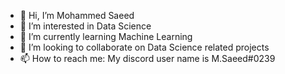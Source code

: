 - 👋 Hi, I’m Mohammed Saeed
- 👀 I’m interested in Data Science
- 🌱 I’m currently learning Machine Learning
- 💞️ I’m looking to collaborate on Data Science related projects
- 📫 How to reach me: My discord user name is M.Saeed#0239

<!---
Mohammed2020-old/Mohammed2020-old is a ✨ special ✨ repository because its `README.md` (this file) appears on your GitHub profile.
You can click the Preview link to take a look at your changes.
--->
